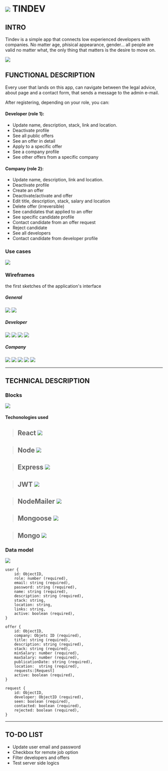 # ![](images/tindev-logo.png) TINDEV


## INTRO
   
   Tindev is a simple app that connects low experienced developers with companies. No matter age, phisical appearance, gender... all people are valid no matter what, the only thing that matters is the desire to move on.

![](https://thumbs.gfycat.com/HardImpoliteHummingbird-size_restricted.gif)



## FUNCTIONAL DESCRIPTION

Every user that lands on this app, can navigate between the legal advice, about page and a contact form, that sends a message to the admin e-mail.

After registering, depending on your role, you can:
####  Developer (role 1):
- Update name, description, stack, link and location.
- Deactivate profile
- See all public offers
- See an offer in detail
- Apply to a specific offer
- See a company profile
- See other offers from a specific company

#### Company (role 2):
- Update name, description, link and location.
- Deactivate profile
- Create an offer
- Deactivate/activate and offer
- Edit title, description, stack, salary and location
- Delete offer (irreversible)
- See candidates that applied to an offer
- See specific candidate profile
- Contact candidate from an offer request
- Reject candidate
- See all developers
- Contact candidate from developer profile



### Use cases
![](images/useCases.jpg)

### Wireframes
the first sketches of the application's interface

##### General
![](images/wireframes/Landing.jpg)
![](images/wireframes/LOGIN.jpg)

##### Developer
![](images/wireframes/REGISTER_DEV.jpg)
![](images/wireframes/HOME_DEV.jpg)
![](images/wireframes/OFFER-DETAIL_DEV.jpg)
![](images/wireframes/COMPANY-DETAIL_DEV.jpg)

##### Company
![](images/wireframes/REGISTER_COMPANY.jpg)
![](images/wireframes/HOME_COMPANY.jpg)
![](images/wireframes/CREATE-OFFER_COMPANY.jpg)
![](images/wireframes/MANAGE-OFFER_COMPANY.jpg)
![](images/wireframes/EDIT-PROFILE_COMPANY.jpg)

---

## TECHNICAL DESCRIPTION

### Blocks
![](images/technicalBlocks.jpg)

#### Techonologies used

> ## React ![](https://reactjs.org/favicon.ico) 

> ## Node ![](https://nodejs.org/static/images/favicons/favicon.ico)

> ## Express ![](https://expressjs.com/images/favicon.png)

> ## JWT ![](https://jwt.io/img/favicon/apple-icon-60x60.png)

> ## NodeMailer ![](https://nodemailer.com/favicon-32x32.png)

> ## Mongoose ![](https://mongoosejs.com/docs/images/favicon/apple-icon-60x60.png)

> ## Mongo ![](https://www.mongodb.com/favicon.ico)



### Data model

![](images/entityRelation.jpg)

    user {
        id: ObjectID,
        role: number (required),
        email: string (required), 
        password: string (required),
        name: string (required),
        description: string (required),
        stack: string,
        location: string,
        links: string,
        active: boolean (required),
    }

    offer {
        id: ObjectID,
        company: Objetc ID (required),
        title: string (required),
        description: string (required),
        stack: string (required),
        minSalary: number (required),
        maxSalary: number (required),
        publicationDate: string (required),
        location:  string (required),
        requests:[Request]
        active: boolean (required),
    }

    request {
        id: ObjectID,
        developer: ObjectID (required),
        seen: boolean (required),
        contacted: boolean (required),
        rejected: boolean (required),
    }

---

## TO-DO LIST
- Update user email and password
- Checkbox for remote job option
- Filter developers and offers
- Test server side logics
